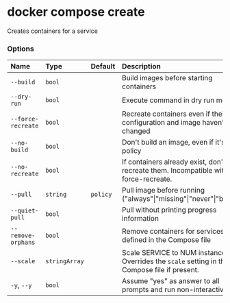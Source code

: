 # docker compose create

<!---MARKER_GEN_START-->
Creates containers for a service

### Options

| Name               | Type          | Default  | Description                                                                                   |
|:-------------------|:--------------|:---------|:----------------------------------------------------------------------------------------------|
| `--build`          | `bool`        |          | Build images before starting containers                                                       |
| `--dry-run`        | `bool`        |          | Execute command in dry run mode                                                               |
| `--force-recreate` | `bool`        |          | Recreate containers even if their configuration and image haven't changed                     |
| `--no-build`       | `bool`        |          | Don't build an image, even if it's policy                                                     |
| `--no-recreate`    | `bool`        |          | If containers already exist, don't recreate them. Incompatible with --force-recreate.         |
| `--pull`           | `string`      | `policy` | Pull image before running ("always"\|"missing"\|"never"\|"build")                             |
| `--quiet-pull`     | `bool`        |          | Pull without printing progress information                                                    |
| `--remove-orphans` | `bool`        |          | Remove containers for services not defined in the Compose file                                |
| `--scale`          | `stringArray` |          | Scale SERVICE to NUM instances. Overrides the `scale` setting in the Compose file if present. |
| `-y`, `--y`        | `bool`        |          | Assume "yes" as answer to all prompts and run non-interactively                               |

<!---MARKER_GEN_END-->
